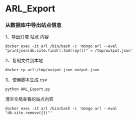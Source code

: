 # ARL_Export



### 从数据库中导出站点信息



1、导出灯塔 站点 内容

```
docker exec -it arl /bin/bash -c 'mongo arl --eval "printjson(db.site.find().toArray())" > /tmp/output.json'
```

2、复制文件到本地

```
docker cp arl:/tmp/output.json output.json
```


3、使用脚本生成 csv

```
python ARL_Export.py
```



清空全局查看的站点内容

```
docker exec -it arl /bin/bash -c 'mongo arl --eval "db.site.remove({})"'
```
